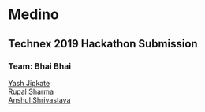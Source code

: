 # Medino
## Technex 2019 Hackathon Submission

### Team: Bhai Bhai
[Yash Jipkate](https://github.com/YashJipkate)<br>
[Rupal Sharma](https://github.com/rsdel2007)<br>
[Anshul Shrivastava](https://github.com/anshulll)
